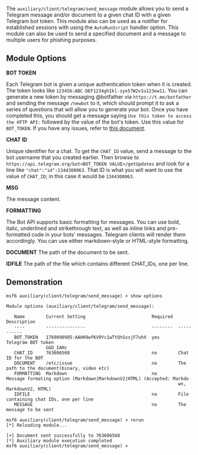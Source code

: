 The `auxiliary/client/telegram/send_message` module allows you to send a Telegram message and/or document to a given chat ID with a given
Telegram bot token. This module also can be used as a notifier for established sessions with using the `AutoRunScript` handler option.
This module can also be used to send a specified document and a message to multiple users for phishing purposes.

## Module Options

**BOT TOKEN**

Each Telegram bot is given a unique authentication token when it is created. The token looks like
`123456:ABC-DEF1234ghIkl-zyx57W2v1u123ew11`. You can generate a new token by messaging @botfather via `https://t.me/botfather` and
sending the message `/newbot` to it, which should prompt it to ask a series of questions that will allow you to generate your bot.
Once you have completed this, you should get a message saying `Use this token to access the HTTP API:` followed by the value of the
bot's token. Use this value for `BOT_TOKEN`. If you have any issues, refer to [this document](https://core.telegram.org/bots#6-botfather).

**CHAT ID**

Unique identifier for a chat. To get the `CHAT_ID` value, send a message to the bot username that you created
earlier. Then browse to `https://api.telegram.org/bot<BOT_TOKEN VALUE>/getUpdates`
and look for a line like `"chat":"id":1344308063`. That ID is what you will
want to use the value of `CHAT_ID`; in this case it would be `1344308063`.

**MSG**

The message content.

**FORMATTING**

The Bot API supports basic formatting for messages. You can use bold, italic, underlined and strikethrough text,
as well as inline links and pre-formatted code in your bots' messages. Telegram clients will render them accordingly.
You can use either markdown-style or HTML-style formatting.

**DOCUMENT**
The path of the document to be sent.

**IDFILE**
The path of the file which contains different CHAT_IDs, one per line.


## Demonstration

```
msf6 auxiliary(client/telegram/send_message) > show options 

Module options (auxiliary/client/telegram/send_message):

   Name        Current Setting                         Required  Description
   ----        ---------------                         --------  -----------
   BOT_TOKEN   1769090985:AAHH9wfKV0Yc1wTtQtGssjF7uhX  yes       Telegram BOT token
               GGD_IAHc
   CHAT_ID     763606568                               no        Chat ID for the BOT
   DOCUMENT    /etc/issue                              no        The path to the document(binary, video etc)
   FORMATTING  Markdown                                no        Message formating option (Markdown|MarkdownV2|HTML) (Accepted: Markdo
                                                                 wn, MarkdownV2, HTML)
   IDFILE                                              no        File containing chat IDs, one per line
   MESSAGE                                             no        The message to be sent

msf6 auxiliary(client/telegram/send_message) > rerun 
[*] Reloading module...

[+] Document sent successfully to 763606568
[*] Auxiliary module execution completed
msf6 auxiliary(client/telegram/send_message) >
```
